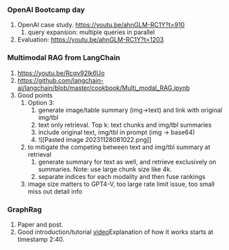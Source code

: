 ### OpenAI Bootcamp day
1. OpenAI case study. https://youtu.be/ahnGLM-RC1Y?t=910
	1. query expansion: multiple queries in parallel
2. Evaluation: https://youtu.be/ahnGLM-RC1Y?t=1203

### Multimodal RAG from LangChain
1. https://youtu.be/Rcqy92Ik6Uo
2. https://github.com/langchain-ai/langchain/blob/master/cookbook/Multi_modal_RAG.ipynb
3. Good points
	1. Option 3: 
		1. generate image/table summary (img->text) and link with original img/tbl
		2. text only retrieval. Top k: text chunks and img/tbl summaries
		3. include original text, img/tbl in prompt (img -> base64)
		4. ![[Pasted image 20231128081022.png]]
	2. to mitigate the competing between text and img/tbl summary at retrieval
		1. generate summary for text as well, and retrieve exclusively on summaries. Note: use large chunk size like 4k.
		2. separate indices for each modality and then fuse rankings
	3. image size matters to GPT4-V, too large rate limit issue, too small miss out detail info

### GraphRag
1. Paper and post.
2. Good introduction/tutorial [video](https://youtu.be/LF7I6raAIL4)Explanation of how it works starts at timestamp 2:40.